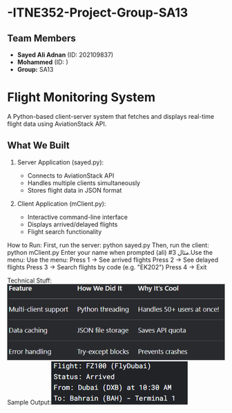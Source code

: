 # -ITNE352-Project-Group-SA13
## Team Members
- **Sayed Ali Adnan** (ID: 202109837)
- **Mohammed** (ID: )
- **Group:** SA13

# Flight Monitoring System
A Python-based client-server system that fetches and displays real-time flight data using AviationStack API.

## What We Built
1. Server Application (sayed.py):
   - Connects to AviationStack API
   - Handles multiple clients simultaneously
   - Stores flight data in JSON format

2. Client Application (mClient.py):
   - Interactive command-line interface
   - Displays arrived/delayed flights
   - Flight search functionality

How to Run:
First, run the server: python sayed.py
Then, run the client: python mClient.py
Enter your name when prompted (ali) #مثال
3.Use the menu:
Use the menu:
Press 1 → See arrived flights
Press 2 → See delayed flights
Press 3 → Search flights by code (e.g. "EK202")
Press 4 → Exit

Technical Stuff:![alt text](image.png)
Sample Output:![alt text](image-1.png)





